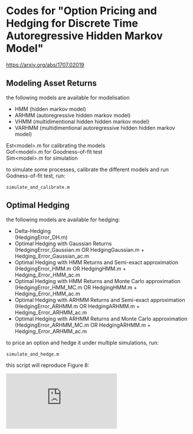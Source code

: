# Codes for "Option Pricing and Hedging for Discrete Time Autoregressive Hidden Markov Model"
https://arxiv.org/abs/1707.02019

## Modeling Asset Returns 

the following models are available for modelisation
* HMM (hidden markov model)
* ARHMM (autoregressive hidden markov model)
* VHMM (multidimentional hidden hidden markov model)
* VARHMM (multidimentional autoregressive hidden hidden markov model)

Est\<model\>.m for calibrating the models <br />
Gof\<model\>.m for Goodness-of-fit test <br />
Sim\<model\>.m for simulation <br />


to simulate some processes, calibrate the different models and run Godness-of-fit test, run:
```
simulate_and_calibrate.m
```

## Optimal Hedging

the following models are available for hedging:
* Delta-Hedging <br /> (HedgingError_DH.m) 
* Optimal Hedging with Gaussian Returns <br /> (HedgingError_Gaussian.m OR HedgingGaussian.m + Hedging_Error_Gaussian_ac.m 
* Optimal Hedging with HMM Returns and Semi-exact approximation <br /> (HedgingError_HMM.m OR HedgingHMM.m + Hedging_Error_HMM_ac.m 
* Optimal Hedging with HMM Returns and Monte Carlo approximation <br /> (HedgingError_HMM_MC.m OR HedgingHMM.m + Hedging_Error_HMM_ac.m 
* Optimal Hedging with ARHMM Returns and Semi-exact approximation <br />(HedgingError_ARHMM.m OR HedgingARHMM.m + Hedging_Error_ARHMM_ac.m 
* Optimal Hedging with ARHMM Returns and Monte Carlo approximation <br /> (HedgingError_ARHMM_MC.m OR HedgingARHMM.m + Hedging_Error_ARHMM_ac.m 


to price an option and hedge it under multiple simulations, run:
```
simulate_and_hedge.m
```

this script will reproduce Figure 8:

![alt text](https://github.com/optimass/Optimal_hedging_ARHMM/blob/master/simulate_and_hedge_fig.pdf)






